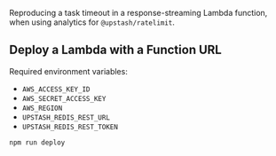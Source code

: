 Reproducing a task timeout in a response-streaming Lambda function, when using
analytics for `@upstash/ratelimit`.

## Deploy a Lambda with a Function URL

Required environment variables:

- `AWS_ACCESS_KEY_ID`
- `AWS_SECRET_ACCESS_KEY`
- `AWS_REGION`
- `UPSTASH_REDIS_REST_URL`
- `UPSTASH_REDIS_REST_TOKEN`

```
npm run deploy
```
